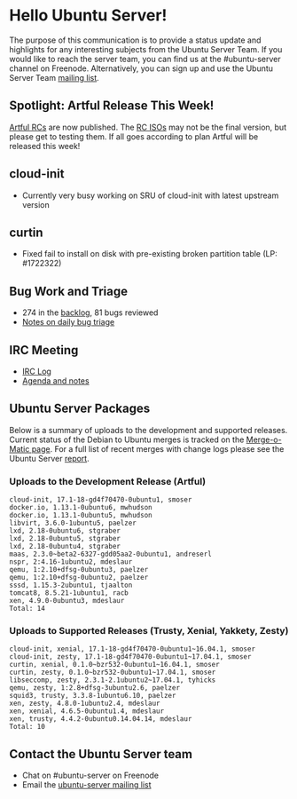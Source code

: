 # Hello Ubuntu Server!
The purpose of this communication is to provide a status update and highlights for any interesting subjects from the Ubuntu Server Team. If you would like to reach the server team, you can find us at the #ubuntu-server channel on Freenode. Alternatively, you can sign up and use the Ubuntu Server Team [mailing list](https://lists.ubuntu.com/mailman/listinfo/ubuntu-server).

## Spotlight: Artful Release This Week!
[Artful RCs](https://lists.ubuntu.com/archives/ubuntu-release/2017-October/004224.html) are now published. The [RC ISOs](http://iso.qa.ubuntu.com/qatracker/milestones/383/builds) may not be the final version, but please get to testing them. If all goes according to plan Artful will be released this week!

## cloud-init
- Currently very busy working on SRU of cloud-init with latest upstream version

## curtin
- Fixed fail to install on disk with pre-existing broken partition table
 (LP: #1722322)

## Bug Work and Triage
- 274 in the [backlog](https://bugs.launchpad.net/~ubuntu-server/+subscribedbugs), 81 bugs reviewed
- [Notes on daily bug triage](https://wiki.ubuntu.com/ServerTeam/KnowledgeBase#Bug_Triage)

## IRC Meeting
- [IRC Log](https://ubottu.com/meetingology/logs/ubuntu-meeting/2017/ubuntu-meeting.2017-10-17-16.01.moin.txt)
- [Agenda and notes](https://wiki.ubuntu.com/ServerTeam/Meeting)

## Ubuntu Server Packages
Below is a summary of uploads to the development and supported releases. Current status of the Debian to Ubuntu merges is tracked on the [Merge-o-Matic page](https://merges.ubuntu.com/main.html). For a full list of recent merges with change logs please see the Ubuntu Server [report](http://reqorts.qa.ubuntu.com/reports/ubuntu-server/merges.html).

### Uploads to the Development Release (Artful)
```
cloud-init, 17.1-18-gd4f70470-0ubuntu1, smoser
docker.io, 1.13.1-0ubuntu6, mwhudson
docker.io, 1.13.1-0ubuntu5, mwhudson
libvirt, 3.6.0-1ubuntu5, paelzer
lxd, 2.18-0ubuntu6, stgraber
lxd, 2.18-0ubuntu5, stgraber
lxd, 2.18-0ubuntu4, stgraber
maas, 2.3.0~beta2-6327-gdd05aa2-0ubuntu1, andreserl
nspr, 2:4.16-1ubuntu2, mdeslaur
qemu, 1:2.10+dfsg-0ubuntu3, paelzer
qemu, 1:2.10+dfsg-0ubuntu2, paelzer
sssd, 1.15.3-2ubuntu1, tjaalton
tomcat8, 8.5.21-1ubuntu1, racb
xen, 4.9.0-0ubuntu3, mdeslaur
Total: 14
```

### Uploads to Supported Releases (Trusty, Xenial, Yakkety, Zesty)
```
cloud-init, xenial, 17.1-18-gd4f70470-0ubuntu1~16.04.1, smoser
cloud-init, zesty, 17.1-18-gd4f70470-0ubuntu1~17.04.1, smoser
curtin, xenial, 0.1.0~bzr532-0ubuntu1~16.04.1, smoser
curtin, zesty, 0.1.0~bzr532-0ubuntu1~17.04.1, smoser
libseccomp, zesty, 2.3.1-2.1ubuntu2~17.04.1, tyhicks
qemu, zesty, 1:2.8+dfsg-3ubuntu2.6, paelzer
squid3, trusty, 3.3.8-1ubuntu6.10, paelzer
xen, zesty, 4.8.0-1ubuntu2.4, mdeslaur
xen, xenial, 4.6.5-0ubuntu1.4, mdeslaur
xen, trusty, 4.4.2-0ubuntu0.14.04.14, mdeslaur
Total: 10
```

## Contact the Ubuntu Server team
- Chat on #ubuntu-server on Freenode
- Email the [ubuntu-server mailing list](https://lists.ubuntu.com/mailman/listinfo/ubuntu-server)
